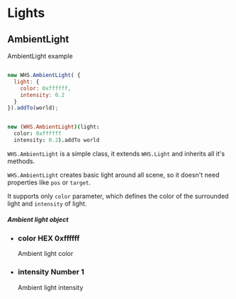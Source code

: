 # Lights

<h2 class="wsl" id="ambient">AmbientLight</h2>

<div class="blockTitle h3">AmbientLight example</div>

```javascript

new WHS.AmbientLight( {
  light: {
    color: 0xffffff,
    intensity: 0.2
  }
}).addTo(world);

```

```coffeescript

new (WHS.AmbientLight)(light:
  color: 0xffffff
  intensity: 0.2).addTo world

```

`WHS.AmbientLight` is a simple class, it extends `WHS.Light` and inherits all it's methods.

`WHS.AmbientLight` creates basic light around all scene, so it doesn't need properties like `pos` or `target`.

It supports only `color` parameter, which defines the color of the surrounded light and `intensity` of light.

<div class="params" id="ambient-light">
  <h5>Ambient light object <a href="#ambient-light" class="anchor"></a></h5>
  <ul>
    <li id="ambient-light-color">
      <h3><a href="#ambient-light-color" class="anchor"></a> color
        <span class="type">HEX</span>
        <span class="default">0xffffff</span>
      </h3>
      <p>Ambient light color</p>
    </li>
    <li id="ambient-light-intensity">
      <h3><a href="#ambient-light-intensity" class="anchor"></a> intensity
        <span class="type">Number</span>
        <span class="default">1</span>
      </h3>
      <p>Ambient light intensity</p>
    </li>
  </ul>
</div>
